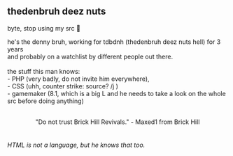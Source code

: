 thedenbruh deez nuts
--
byte, stop using my src 🤡

 he's the denny bruh, working for tdbdnh (thedenbruh deez nuts hell) for 3 years<br>
 and probably on a watchlist by different people out there.<br><br>
 the stuff this man knows:<br> - PHP (very badly, do not invite him everywhere), <br>- CSS (uhh, counter strike: source? /j )<br>- gamemaker (8.1, which is a big L and he needs to take a look on the whole src before doing anything)
<br><br>
<center>"Do not trust Brick Hill Revivals." - Maxed1 from Brick Hill</center><br>

###### HTML is not a language, but he knows that too.

